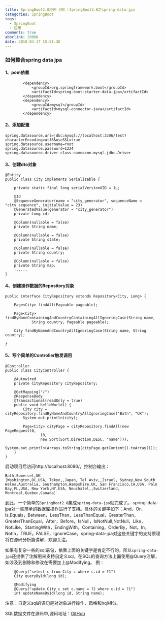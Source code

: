 ```yaml
---
title: SpringBoot2.0应用（四）：SpringBoot2.0之spring-data-jpa
categories: SpringBoot
tags:
  - SpringBoot
  - 应用
comments: true
abbrlink: 20006
date: 2018-04-17 15:51:30
---
```


### 如何整合spring data jpa
#### 1、pom依赖
```
		<dependency>
			<groupId>org.springframework.boot</groupId>
			<artifactId>spring-boot-starter-data-jpa</artifactId>
		</dependency>
		<dependency>
			<groupId>mysql</groupId>
			<artifactId>mysql-connector-java</artifactId>
		</dependency>
```
#### 2、添加配置
```
spring.datasource.url=jdbc:mysql://localhost:3306/test?characterEncoding=utf8&useSSL=true
spring.datasource.username=root
spring.datasource.password=1234
spring.datasource.driver-class-name=com.mysql.jdbc.Driver
```
#### 3、创建dto对象
```
@Entity
public class City implements Serializable {

	private static final long serialVersionUID = 1L;

	@Id
	@SequenceGenerator(name = "city_generator", sequenceName = "city_sequence", initialValue = 23)
	@GeneratedValue(generator = "city_generator")
	private Long id;

	@Column(nullable = false)
	private String name;

	@Column(nullable = false)
	private String state;

	@Column(nullable = false)
	private String country;

	@Column(nullable = false)
	private String map;
    ......
}
```
#### 4、创建操作数据的Repository对象
```
public interface CityRepository extends Repository<City, Long> {

	Page<City> findAll(Pageable pageable);

	Page<City> findByNameContainingAndCountryContainingAllIgnoringCase(String name,
			String country, Pageable pageable);

	City findByNameAndCountryAllIgnoringCase(String name, String country);

}
```
#### 5、写个简单的Controller触发调用
```
@Controller
public class CityController {

    @Autowired
    private CityRepository cityRepository;

    @GetMapping("/")
    @ResponseBody
    @Transactional(readOnly = true)
    public void helloWorld() {
        City city = cityRepository.findByNameAndCountryAllIgnoringCase("Bath", "UK");
        System.out.println(city);

        Page<City> cityPage = cityRepository.findAll(new PageRequest(0,
                10,
                new Sort(Sort.Direction.DESC, "name")));
        System.out.println(Arrays.toString(cityPage.getContent().toArray()));
    }
}
```
启动项目后访问http://localhost:8080/，控制台输出：
```
Bath,Somerset,UK
[Washington,DC,USA, Tokyo,,Japan, Tel Aviv,,Israel, Sydney,New South Wales,Australia, Southampton,Hampshire,UK, San Francisco,CA,USA, Palm Bay,FL,USA, New York,NY,USA, Neuchatel,,Switzerland, Montreal,Quebec,Canada]
```
到此，一个简单的`SpringBoot2.0`集成`spring-data-jpa`就完成了。
spring-data-jpa对一些简单的数据库操作进行了支持。具体的关键字如下：And，Or，Is,Equals，Between，LessThan，LessThanEqual，GreaterThan，GreaterThanEqual，After，Before，IsNull，IsNotNull,NotNull，Like，NotLike，StartingWith，EndingWith，Containing，OrderBy，Not，In，NotIn，TRUE，FALSE，IgnoreCase。spring-data-jpa对这些关键字的支持原理将在源码分析篇讲解，欢迎关注。

如果有复杂一些的sql语句，依靠上面的关键字是肯定不行的，所以`spring-data-jpa`还提供了注解用来支持自定义sql。在SQL的查询方法上面使用@Query注解，如涉及到删除和修改在需要加上@Modifying。
例：
```
    @Query("select c from City c where c.id = ?1")
    City queryById(long id);

    @Modifying
    @Query("update City c set c.name = ?2 where c.id = ?1")
    int updateNameById(long id, String name);
```
注意：自定义sql的语句是对对象进行操作，风格和hql相似。


SQL数据文件在源码中,源码地址：[GitHub](https://github.com/KAMIJYOUDOUMA/spring-boot-samples)



 

